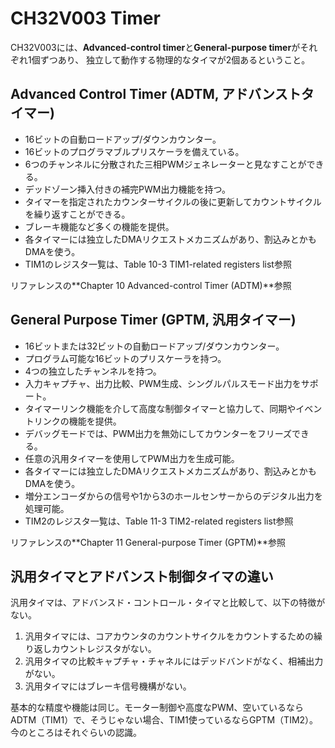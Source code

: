 # CH32V003 Timer

CH32V003には、**Advanced-control timer**と**General-purpose timer**がそれぞれ1個ずつあり、
独立して動作する物理的なタイマが2個あるということ。

## Advanced Control Timer (ADTM, アドバンストタイマー)

* 16ビットの自動ロードアップ/ダウンカウンター。
* 16ビットのプログラマブルプリスケーラを備えている。
* 6つのチャンネルに分散された三相PWMジェネレーターと見なすことができる。
* デッドゾーン挿入付きの補完PWM出力機能を持つ。
* タイマーを指定されたカウンターサイクルの後に更新してカウントサイクルを繰り返すことができる。
* ブレーキ機能など多くの機能を提供。
* 各タイマーには独立したDMAリクエストメカニズムがあり、割込みとかもDMAを使う。
* TIM1のレジスタ一覧は、Table 10-3 TIM1-related registers list参照

リファレンスの**Chapter 10 Advanced-control Timer (ADTM)**参照

## General Purpose Timer (GPTM, 汎用タイマー)

* 16ビットまたは32ビットの自動ロードアップ/ダウンカウンター。
* プログラム可能な16ビットのプリスケーラを持つ。
* 4つの独立したチャンネルを持つ。
* 入力キャプチャ、出力比較、PWM生成、シングルパルスモード出力をサポート。
* タイマーリンク機能を介して高度な制御タイマーと協力して、同期やイベントリンクの機能を提供。
* デバッグモードでは、PWM出力を無効にしてカウンターをフリーズできる。
* 任意の汎用タイマーを使用してPWM出力を生成可能。
* 各タイマーには独立したDMAリクエストメカニズムがあり、割込みとかもDMAを使う。
* 増分エンコーダからの信号や1から3のホールセンサーからのデジタル出力を処理可能。
* TIM2のレジスタ一覧は、Table 11-3 TIM2-related registers list参照

リファレンスの**Chapter 11 General-purpose Timer (GPTM)**参照


## 汎用タイマとアドバンスト制御タイマの違い

汎用タイマは、アドバンスド・コントロール・タイマと比較して、以下の特徴がない。
1. 汎用タイマには、コアカウンタのカウントサイクルをカウントするための繰り返しカウントレジスタがない。
2. 汎用タイマの比較キャプチャ・チャネルにはデッドバンドがなく、相補出力がない。
3. 汎用タイマにはブレーキ信号機構がない。

基本的な精度や機能は同じ。モーター制御や高度なPWM、空いているならADTM（TIM1）で、そうじゃない場合、TIM1使っているならGPTM（TIM2）。
今のところはそれぐらいの認識。


